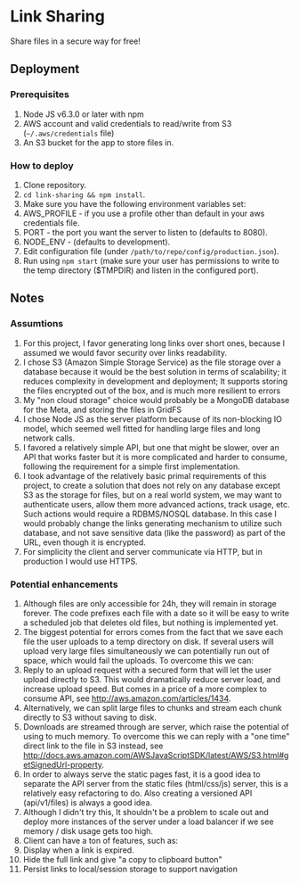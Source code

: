 # Link Sharing
Share files in a secure way for free!

## Deployment

### Prerequisites
1. Node JS v6.3.0 or later with npm
2. AWS account and valid credentials to read/write from S3 (`~/.aws/credentials` file)
3. An S3 bucket for the app to store files in.

### How to deploy
1. Clone repository.
2. `cd link-sharing && npm install`.
3. Make sure you have the following environment variables set:
  1.  AWS_PROFILE - if you use a profile other than default in your aws credentials file.
  2.  PORT - the port you want the server to listen to (defaults to 8080).
  3.  NODE_ENV - (defaults to development).
4. Edit configuration file (under `/path/to/repo/config/production.json`).
5. Run using `npm start` (make sure your user has permissions to write to the temp directory ($TMPDIR) and listen in the configured port).

## Notes

### Assumtions
1. For this project, I favor generating long links over short ones, because I assumed we would favor security over links readability.
2. I chose S3 (Amazon Simple Storage Service) as the file storage over a database because it would be the best solution in terms of scalability; it reduces complexity in development and deployment; It supports storing the files encrypted out of the box, and is much more resilient to errors
3. My "non cloud storage" choice would probably be a MongoDB database for the Meta, and storing the files in GridFS
4. I chose Node JS as the server platform because of its non-blocking IO model, which seemed well fitted for handling large files and long network calls.
5. I favored a relatively simple API, but one that might be slower, over an API that works faster but it is more complicated and harder to consume, following the requirement for a simple first implementation.
6. I took advantage of the relatively basic primal requirements of this project, to create a solution that does not rely on any database except S3 as the storage for files, but on a real world system, we may want to authenticate users, allow them more advanced actions, track usage, etc. Such actions would require a RDBMS/NOSQL database. In this case I would probably change the links generating mechanism to utilize such database, and not save sensitive data (like the password) as part of the URL, even though it is encrypted.
7. For simplicity the client and server communicate via HTTP, but in production I would use HTTPS.

### Potential enhancements
1. Although files are only accessible for 24h, they will remain in storage forever. The code prefixes each file with a date so it will be easy to write a scheduled job that deletes old files, but nothing is implemented yet.
2. The biggest potential for errors comes from the fact that we save each file the user uploads to a temp directory on disk. If several users will upload very large files simultaneously we can potentially run out of space, which would fail the uploads. To overcome this we can:
  1. Reply to an upload request with a secured form that will let the user upload directly to S3. This would dramatically reduce server load, and increase upload speed. But comes in a price of a more complex to consume API, see http://aws.amazon.com/articles/1434.
  2. Alternatively, we can split large files to chunks and stream each chunk directly to S3 without saving to disk.
3. Downloads are streamed through are server, which raise the potential of using to much memory. To overcome this we can reply with a "one time" direct link to the file in S3 instead, see http://docs.aws.amazon.com/AWSJavaScriptSDK/latest/AWS/S3.html#getSignedUrl-property.
4. In order to always serve the static pages fast, it is a good idea to separate the API server from the static files (html/css/js) server, this is a relatively easy refactoring to do. Also creating a versioned API (api/v1/files) is always a good idea.
5. Although I didn't try this, It shouldn't be a problem to scale out and deploy more instances of the server under a load balancer if we see memory / disk usage gets too high.
6. Client can have a ton of features, such as:
  1. Display when a link is expired.
  2. Hide the full link and give "a copy to clipboard button"
  3. Persist links to local/session storage to support navigation



